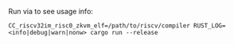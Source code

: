 Run via to see usage info:

`CC_riscv32im_risc0_zkvm_elf=/path/to/riscv/compiler RUST_LOG=<info|debug|warn|nonw> cargo run --release`
